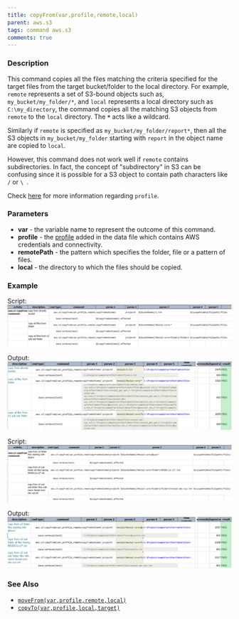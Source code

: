 ```yaml
---
title: copyFrom(var,profile,remote,local)
parent: aws.s3
tags: command aws.s3
comments: true
---
```



### Description
This command copies all the files matching the criteria specified for the target files from the target bucket/folder 
to the local directory.  For example, `remote` represents a set of S3-bound objects such as, `my_bucket/my_folder/*`, 
and `local` represents a local directory such as `C:\my_directory`, the command copies all the matching S3 objects 
from `remote` to the `local` directory. The **`*`** acts like a wildcard.

Similarly if `remote` is specified as `my_bucket/my_folder/report*`, then all the S3 objects in `my_bucket/my_folder` 
starting with `report` in the object name are copied to `local`.

However, this command does not work well if `remote` contains subdirectories.  In fact, the concept of "subdirectory" 
in S3 can be confusing since it is possible for a S3 object to contain path characters like `/` or `\ `.

Check [here](index#s3profile) for more information regarding `profile`.


### Parameters
- **var** \- the variable name to represent the outcome of this command.
- **profile** \- the [profile](index#s3profile) added in the data file which contains AWS credentials and connectivity.
- **remotePath** \- the pattern which specifies the folder, file or a pattern of files.
- **local** - the directory to which the files should be copied.


### Example
Script:<br/>
![](image/copyFrom_01.png)

Output:<br/>
![](image/copyFrom_02.png)

Script:<br/>
![](image/copyFrom_03.png)

Output:<br/>
![](image/copyFrom_04.png)


### See Also
- [`moveFrom(var,profile,remote,local)`](moveFrom(var,profile,remote,local))
- [`copyTo(var,profile,local,target)`](copyTo(var,profile,local,target))
